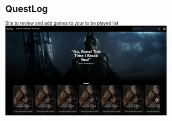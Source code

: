 # QuestLog
Site to review and add games to your to be played list
![home page](readme/homepage.png)

